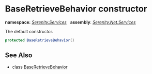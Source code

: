 # BaseRetrieveBehavior constructor
**namespace:** *[Serenity.Services](../../README.md#serenity.services-namespace)*   **assembly**: *[Serenity.Net.Services](../../README.md)*

The default constructor.

```csharp
protected BaseRetrieveBehavior()
```

## See Also

* class [BaseRetrieveBehavior](../BaseRetrieveBehavior.md)